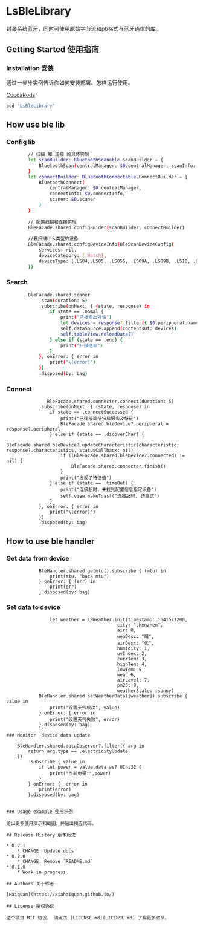 # LsBleLibrary
 封装系统蓝牙，同时可使用原始字节流和pb格式与蓝牙通信的库。

## Getting Started 使用指南


### Installation 安装

通过一步步实例告诉你如何安装部署、怎样运行使用。

[CocoaPods](https://guides.cocoapods.org/using/using-cocoapods.html):

```sh
pod 'LsBleLibrary'
```
## How use ble lib

### Config lib
```sh
        // 扫描 和 连接 的具体实现
        let scanBuilder: BluetoothScanable.ScanBuilder = {
            BluetoothScan(centralManager: $0.centralManager, scanInfo: $0.scanInfo)
        }
        let connectBuilder: BluetoothConnectable.ConnectBuilder = {
            BluetoothConnect(
                centralManager: $0.centralManager,
                connectInfo: $0.connectInfo,
                scaner: $0.scaner
            )
        }
        
        // 配置扫描和连接实现
        BleFacade.shared.configBuider(scanBuilder, connectBuilder)
        
        //要扫描什么类型的设备
        BleFacade.shared.configDeviceInfo(BleScanDeviceConfig(
            services: nil,
            deviceCategory: [.Watch],
            deviceType: [.LS04,.LS05, .LS05S, .LS09A, .LS09B, .LS10, .LS11]
        ))
 ```

### Search
```sh
        BleFacade.shared.scaner
            .scan(duration: 5)
            .subscribe(onNext: { (state, response) in
                if state == .nomal {
                    print("已搜索出外设")
                    let devices = response?.filter({ $0.peripheral.name != nil })
                    self.dataSource.append(contentsOf: devices)
                    self.tableView.reloadData()
                } else if (state == .end) {
                    print("扫描结束")
                }
            }, onError: { error in
                print("\(error)")
            })
            .disposed(by: bag)
```
### Connect
```
               BleFacade.shared.connecter.connect(duration: 5)
            .subscribe(onNext: { (state, response) in
                if state == .connectSuccessed {
                    print("已连接等待扫描服务及特征")
                    BleFacade.shared.bleDevice?.peripheral = response?.peripheral
                } else if (state == .dicoverChar) {
                    BleFacade.shared.bleDevice?.updateCharacteristic(characteristic: response?.characteristics, statusCallback: nil)
                    if ((BleFacade.shared.bleDevice?.connected) != nil) {
                        BleFacade.shared.connecter.finish()
                    }
                    print("发现了特征值")
                } else if (state == .timeOut) {
                    print("连接超时，未找到配置信息指定设备")
                    self.view.makeToast("连接超时, 请重试")
                }
            }, onError: { error in
                print("\(error)")
            })
            .disposed(by: bag)
```

## How to use ble handler

### Get data from device

```
            BleHandler.shared.getmtu().subscribe { (mtu) in
                print(mtu, "back mtu")
            } onError: { (err) in
                print(err)
            }.disposed(by: bag)
```

### Set data to device
```
                let weather = LSWeather.init(timestamp: 1641571200,
                                         city: "shenzhen",
                                         air: 0,
                                         weaDesc: "晴",
                                         airDesc: "优",
                                         humidity: 1,
                                         uvIndex: 2,
                                         currTem: 3,
                                         highTem: 4,
                                         lowTem: 5,
                                         wea: 6,
                                         airLevel: 7,
                                         pm25: 8,
                                         weatherState: .sunny)
            BleHandler.shared.setWeatherData([weather]).subscribe { value in
                print("设置天气成功", value)
            } onError: { error in
                print("设置天气失败", error)
            }.disposed(by: bag)
            ```
### Monitor  device data update

```
        BleHandler.shared.dataObserver?.filter({ arg in
            return arg.type == .electricityUpdate
        })
            .subscribe { value in
                if let power = value.data as? UInt32 {
                    print("当前电量:",power)
                }
            } onError: {  error in
                print(error)
            }.disposed(by: bag)
```

### Usage example 使用示例

给出更多使用演示和截图，并贴出相应代码。

## Release History 版本历史

* 0.2.1
    * CHANGE: Update docs
* 0.2.0
    * CHANGE: Remove `README.md`
* 0.1.0
    * Work in progress

## Authors 关于作者

[Haiquan](https://xiahaiquan.github.io/)

## License 授权协议

这个项目 MIT 协议， 请点击 [LICENSE.md](LICENSE.md) 了解更多细节。
